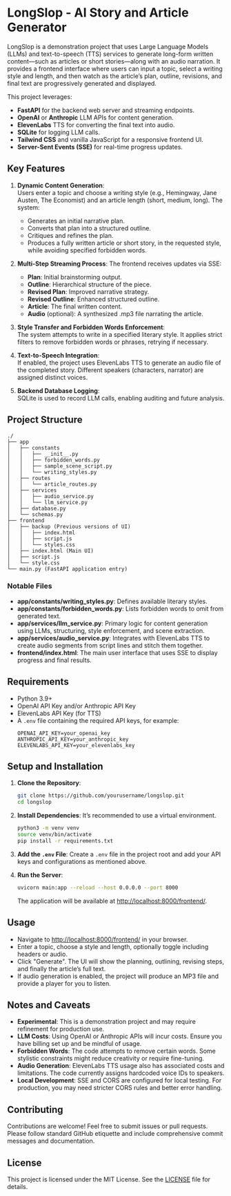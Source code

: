 # LongSlop - AI Story and Article Generator

LongSlop is a demonstration project that uses Large Language Models (LLMs) and text-to-speech (TTS) services to generate long-form written content—such as articles or short stories—along with an audio narration. It provides a frontend interface where users can input a topic, select a writing style and length, and then watch as the article’s plan, outline, revisions, and final text are progressively generated and displayed.

This project leverages:
- **FastAPI** for the backend web server and streaming endpoints.
- **OpenAI** or **Anthropic** LLM APIs for content generation.
- **ElevenLabs** TTS for converting the final text into audio.
- **SQLite** for logging LLM calls.
- **Tailwind CSS** and vanilla JavaScript for a responsive frontend UI.
- **Server-Sent Events (SSE)** for real-time progress updates.

## Key Features

1. **Dynamic Content Generation**:  
   Users enter a topic and choose a writing style (e.g., Hemingway, Jane Austen, The Economist) and an article length (short, medium, long). The system:
   - Generates an initial narrative plan.
   - Converts that plan into a structured outline.
   - Critiques and refines the plan.
   - Produces a fully written article or short story, in the requested style, while avoiding specified forbidden words.
   
2. **Multi-Step Streaming Process**:
   The frontend receives updates via SSE:
   - **Plan**: Initial brainstorming output.
   - **Outline**: Hierarchical structure of the piece.
   - **Revised Plan**: Improved narrative strategy.
   - **Revised Outline**: Enhanced structured outline.
   - **Article**: The final written content.
   - **Audio** (optional): A synthesized .mp3 file narrating the article.

3. **Style Transfer and Forbidden Words Enforcement**:  
   The system attempts to write in a specified literary style. It applies strict filters to remove forbidden words or phrases, retrying if necessary.

4. **Text-to-Speech Integration**:  
   If enabled, the project uses ElevenLabs TTS to generate an audio file of the completed story. Different speakers (characters, narrator) are assigned distinct voices.

5. **Backend Database Logging**:  
   SQLite is used to record LLM calls, enabling auditing and future analysis.

## Project Structure

```
./
├── app
│   ├── constants
│   │   ├── __init__.py
│   │   ├── forbidden_words.py
│   │   ├── sample_scene_script.py
│   │   └── writing_styles.py
│   ├── routes
│   │   └── article_routes.py
│   ├── services
│   │   ├── audio_service.py
│   │   └── llm_service.py
│   ├── database.py
│   └── schemas.py
├── frontend
│   ├── backup (Previous versions of UI)
│   │   ├── index.html
│   │   ├── script.js
│   │   └── styles.css
│   ├── index.html (Main UI)
│   ├── script.js
│   └── style.css
└── main.py (FastAPI application entry)
```

### Notable Files

- **app/constants/writing_styles.py**: Defines available literary styles.
- **app/constants/forbidden_words.py**: Lists forbidden words to omit from generated text.
- **app/services/llm_service.py**: Primary logic for content generation using LLMs, structuring, style enforcement, and scene extraction.
- **app/services/audio_service.py**: Integrates with ElevenLabs TTS to create audio segments from script lines and stitch them together.
- **frontend/index.html**: The main user interface that uses SSE to display progress and final results.

## Requirements

- Python 3.9+
- OpenAI API Key and/or Anthropic API Key
- ElevenLabs API Key (for TTS)
- A `.env` file containing the required API keys, for example:
  ```
  OPENAI_API_KEY=your_openai_key
  ANTHROPIC_API_KEY=your_anthropic_key
  ELEVENLABS_API_KEY=your_elevenlabs_key
  ```

## Setup and Installation

1. **Clone the Repository**:
   ```bash
   git clone https://github.com/yourusername/longslop.git
   cd longslop
   ```

2. **Install Dependencies**:
   It’s recommended to use a virtual environment.
   ```bash
   python3 -m venv venv
   source venv/bin/activate
   pip install -r requirements.txt
   ```

3. **Add the `.env` File**:
   Create a `.env` file in the project root and add your API keys and configurations as mentioned above.

4. **Run the Server**:
   ```bash
   uvicorn main:app --reload --host 0.0.0.0 --port 8000
   ```
   
   The application will be available at [http://localhost:8000/frontend/](http://localhost:8000/frontend/).

## Usage

- Navigate to [http://localhost:8000/frontend/](http://localhost:8000/frontend/) in your browser.
- Enter a topic, choose a style and length, optionally toggle including headers or audio.
- Click "Generate". The UI will show the planning, outlining, revising steps, and finally the article’s full text.  
- If audio generation is enabled, the project will produce an MP3 file and provide a player for you to listen.

## Notes and Caveats

- **Experimental**: This is a demonstration project and may require refinement for production use.
- **LLM Costs**: Using OpenAI or Anthropic APIs will incur costs. Ensure you have billing set up and be mindful of usage.
- **Forbidden Words**: The code attempts to remove certain words. Some stylistic constraints might reduce creativity or require fine-tuning.
- **Audio Generation**: ElevenLabs TTS usage also has associated costs and limitations. The code currently assigns hardcoded voice IDs to speakers.
- **Local Development**: SSE and CORS are configured for local testing. For production, you may need stricter CORS rules and better error handling.

## Contributing

Contributions are welcome! Feel free to submit issues or pull requests. Please follow standard GitHub etiquette and include comprehensive commit messages and documentation.

## License

This project is licensed under the MIT License. See the [LICENSE](LICENSE) file for details.